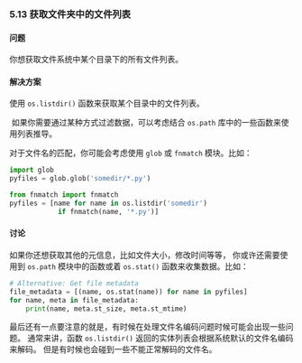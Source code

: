 ### 5.13 获取文件夹中的文件列表

#### 问题

你想获取文件系统中某个目录下的所有文件列表。

#### 解决方案

使用 `os.listdir()` 函数来获取某个目录中的文件列表。

 如果你需要通过某种方式过滤数据，可以考虑结合 `os.path` 库中的一些函数来使用列表推导。

对于文件名的匹配，你可能会考虑使用 `glob` 或 `fnmatch` 模块。比如：

```python
import glob
pyfiles = glob.glob('somedir/*.py')

from fnmatch import fnmatch
pyfiles = [name for name in os.listdir('somedir')
            if fnmatch(name, '*.py')]
```

#### 讨论

如果你还想获取其他的元信息，比如文件大小，修改时间等等， 你或许还需要使用到 `os.path` 模块中的函数或着 `os.stat()` 函数来收集数据。比如：

```python
# Alternative: Get file metadata
file_metadata = [(name, os.stat(name)) for name in pyfiles]
for name, meta in file_metadata:
    print(name, meta.st_size, meta.st_mtime)
```

最后还有一点要注意的就是，有时候在处理文件名编码问题时候可能会出现一些问题。 通常来讲，函数 `os.listdir()` 返回的实体列表会根据系统默认的文件名编码来解码。 但是有时候也会碰到一些不能正常解码的文件名。 